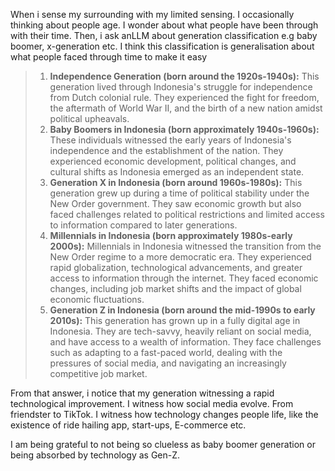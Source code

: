 When i sense my surrounding with my limited sensing. I occasionally thinking about people age. I wonder about what people have been through with their time. Then, i ask anLLM about generation classification e.g baby boomer, x-generation etc. I think this classification is generalisation about what people faced through time to make it easy

>1. **Independence Generation (born around the 1920s-1940s):** This generation lived through Indonesia's struggle for independence from Dutch colonial rule. They experienced the fight for freedom, the aftermath of World War II, and the birth of a new nation amidst political upheavals.
>2. **Baby Boomers in Indonesia (born approximately 1940s-1960s):** These individuals witnessed the early years of Indonesia's independence and the establishment of the nation. They experienced economic development, political changes, and cultural shifts as Indonesia emerged as an independent state.
>3. **Generation X in Indonesia (born around 1960s-1980s):** This generation grew up during a time of political stability under the New Order government. They saw economic growth but also faced challenges related to political restrictions and limited access to information compared to later generations.
>4. **Millennials in Indonesia (born approximately 1980s-early 2000s):** Millennials in Indonesia witnessed the transition from the New Order regime to a more democratic era. They experienced rapid globalization, technological advancements, and greater access to information through the internet. They faced economic changes, including job market shifts and the impact of global economic fluctuations.
>5. **Generation Z in Indonesia (born around the mid-1990s to early 2010s):** This generation has grown up in a fully digital age in Indonesia. They are tech-savvy, heavily reliant on social media, and have access to a wealth of information. They face challenges such as adapting to a fast-paced world, dealing with the pressures of social media, and navigating an increasingly competitive job market.

From that answer, i notice that my generation witnessing a rapid technological improvement. I witness how social media evolve. From friendster to TikTok. I witness how technology changes people life, like the existence of ride hailing app, start-ups, E-commerce etc.

I am being grateful to not being so clueless as baby boomer generation or being absorbed by technology as Gen-Z. 
